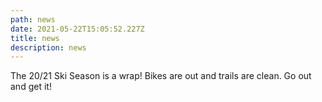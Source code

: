 ```yaml
---
path: news
date: 2021-05-22T15:05:52.227Z
title: news
description: news
---
```

The 20/21 Ski Season is a wrap!  Bikes are out and trails are clean. Go out and get it!